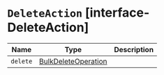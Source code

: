 # `DeleteAction` [interface-DeleteAction]

| Name | Type | Description |
| - | - | - |
| `delete` | [BulkDeleteOperation](./BulkDeleteOperation.md) | &nbsp; |
